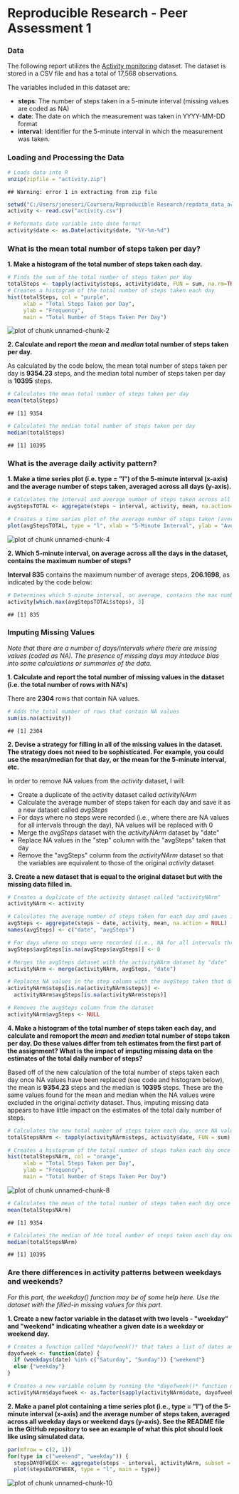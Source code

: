 Reproducible Research - Peer Assessment 1
========================================================

### Data
The following report utilizes the [Activity monitoring][1] dataset. The dataset is stored in a CSV file and has a total of 17,568 observations.

The variables included in this dataset are:
- **steps**: The number of steps taken in a 5-minute interval (missing values are coded as NA)
- **date**: The date on which the measurement was taken in YYYY-MM-DD format
- **interval**: Identifier for the 5-minute interval in which the measurement was taken.

### Loading and Processing the Data

```r
# Loads data into R
unzip(zipfile = "activity.zip")
```

```
## Warning: error 1 in extracting from zip file
```

```r
setwd("C:/Users/joneseri/Coursera/Reproducible Research/repdata_data_activity")
activity <- read.csv("activity.csv")

# Reformats date variable into date format
activity$date <- as.Date(activity$date, "%Y-%m-%d")
```

### What is the mean total number of steps taken per day?
**1. Make a histogram of the total number of steps taken each day.**

```r
# Finds the sum of the total number of steps taken per day
totalSteps <- tapply(activity$steps, activity$date, FUN = sum, na.rm=TRUE)
# Creates a histogram of the total number of steps taken each day
hist(totalSteps, col = "purple", 
     xlab = "Total Steps Taken per Day", 
     ylab = "Frequency",
     main = "Total Number of Steps Taken Per Day")
```

![plot of chunk unnamed-chunk-2](figure/unnamed-chunk-2.png) 

**2. Calculate and report the *mean* and *median* total number of steps taken per day.**

As calculated by the code below, the mean total number of steps taken per day is **9354.23** steps, and the median total number of steps taken per day is **10395** steps. 

```r
# Calculates the mean total number of steps taken per day
mean(totalSteps)
```

```
## [1] 9354
```

```r
# Calculates the median total number of steps taken per day
median(totalSteps)
```

```
## [1] 10395
```

### What is the average daily activity pattern?
**1. Make a time series plot (i.e. type = "l") of the 5-minute interval (x-axis) and the average number of steps taken, averaged across all days (y-axis).**

```r
# Calculates the interval and average number of steps taken across all days
avgStepsTOTAL <- aggregate(steps ~ interval, activity, mean, na.action=na.omit)

# Creates a time series plot of the average number of steps taken (averaged across all days) versus the 5-minute intervals 
plot(avgStepsTOTAL, type = "l", xlab = "5-Minute Interval", ylab = "Average Steps Taken", main = "Average Steps Taken Per 5-Minute Interval")
```

![plot of chunk unnamed-chunk-4](figure/unnamed-chunk-4.png) 

**2. Which 5-minute interval, on average across all the days in the dataset, contains the maximum number of steps?**

**Interval 835** contains the maximum number of average steps, **206.1698**, as indicated by the code below: 

```r
# Determines which 5-minute interval, on average, contains the max number of steps
activity[which.max(avgStepsTOTAL$steps), 3]
```

```
## [1] 835
```

### Imputing Missing Values
*Note that there are a number of days/intervals where there are missing values (coded as NA). The presence of missing days may intoduce bias into some calculations or summaries of the data.*

**1. Calculate and report the total number of missing values in the dataset (i.e. the total number of rows with NA's)**

There are **2304** rows that contain NA values.

```r
# Adds the total number of rows that contain NA values
sum(is.na(activity))
```

```
## [1] 2304
```

**2. Devise a strategy for filling in all of the missing values in the dataset.  The strategy does not need to be sophisticated.  For example, you could use the mean/median for that day, or the mean for the 5-minute interval, etc.**

In order to remove NA values from the *activity* dataset, I will:
- Create a duplicate of the activity dataset called *activityNArm*
- Calculate the average number of steps taken for each day and save it as a new dataset called *avgSteps*
- For days where no steps were recorded (i.e., where there are NA values for all intervals through the day), NA values will be replaced with 0
- Merge the *avgSteps* dataset with the *activityNArm* dataset by "date"
- Replace NA values in the "step" column with the "avgSteps" taken that day
- Remove the "avgSteps" column from the *activityNArm* dataset so that the variables are equivalent to those of the original *activity* dataset

**3. Create a new dataset that is equal to the original dataset but with the missing data filled in.**


```r
# Creates a duplicate of the activity dataset called "activityNArm"
activityNArm <- activity

# Calculates the average number of steps taken for each day and saves it as a new dataset called avgSteps. Then, columns are renamed. 
avgSteps <- aggregate(steps ~ date, activity, mean, na.action = NULL)
names(avgSteps) <- c("date", "avgSteps")

# For days where no steps were recorded (i.e., NA for all intervals throughout the day), NA values are replaced with 0
avgSteps$avgSteps[is.na(avgSteps$avgSteps)] <- 0

# Merges the avgSteps dataset with the activityNArm dataset by "date" 
activityNArm <- merge(activityNArm, avgSteps, "date")

# Replaces NA values in the step column with the avgSteps taken that day 
activityNArm$steps[is.na(activityNArm$steps)] <- 
  activityNArm$avgSteps[is.na(activityNArm$steps)]

# Removes the avgSteps column from the dataset
activityNArm$avgSteps <- NULL
```

**4. Make a histogram of the total number of steps taken each day, and calculate and remoport the *mean* and *median* total number of steps taken per day.  Do these values differ from teh estimates from the first part of the assignment? What is the impact of imputing missing data on the estimates of the total daily number of steps?**

Based off of the new calculation of the total number of steps taken each day once NA values have been replaced (see code and histogram below), the mean is **9354.23** steps and the median is **10395** steps.  These are the same values found for the mean and median when the NA values were excluded in the original *activity* dataset.  Thus, imputing missing data appears to have little impact on the estimates of the total daily number of steps.


```r
# Calculates the new total number of steps taken each day, once NA values have been replaced
totalStepsNArm <- tapply(activityNArm$steps, activity$date, FUN = sum)

# Creates a histogram of the total number of steps taken each day once NA values have been replaced
hist(totalStepsNArm, col = "orange", 
     xlab = "Total Steps Taken per Day", 
     ylab = "Frequency",
     main = "Total Number of Steps Taken Per Day")
```

![plot of chunk unnamed-chunk-8](figure/unnamed-chunk-8.png) 

```r
# Calculates the mean of the total number of steps taken each day once NA values have been replaced
mean(totalStepsNArm)
```

```
## [1] 9354
```

```r
# Calculates the median of hte total number of steps taken each day once NA values have been replaced
median(totalStepsNArm)
```

```
## [1] 10395
```

### Are there differences in activity patterns between weekdays and weekends?
*For this part, the weekday() function may be of some help here. Use the dataset with the filled-in missing values for this part.*

**1. Create a new factor variable in the dataset with two levels - "weekday" and "weekend" indicating wheather a given date is a weekday or weekend day.**


```r
# Creates a function called *dayofweek()* that takes a list of dates and categorizes them as either a "weekday" or "weekend" day
dayofweek <- function(date) {
  if (weekdays(date) %in% c("Saturday", "Sunday")) {"weekend"}
  else {"weekday"}
}

# Creates a new variable column by running the *dayofweek()* function on the date column of the activityNArm dataset
activityNArm$dayofweek <- as.factor(sapply(activityNArm$date, dayofweek))
```

**2. Make a panel plot containing a time series plot (i.e., type = "l") of the 5-minute interval (x-axis) and the average number of steps taken, averaged across all weekday days or weekend days (y-axis). See the README file in the GitHub repository to see an example of what this plot should look like using simulated data.**


```r
par(mfrow = c(2, 1))
for(type in c("weekend", "weekday")) { 
  stepsDAYOFWEEK <- aggregate(steps ~ interval, activityNArm, subset = activityNArm$dayofweek == type, FUN = mean)
  plot(stepsDAYOFWEEK, type = "l", main = type)}
```

![plot of chunk unnamed-chunk-10](figure/unnamed-chunk-10.png) 

[1]: https://d396qusza40orc.cloudfront.net/repdata%2Fdata%2Factivity.zip "Activity monitoring"
